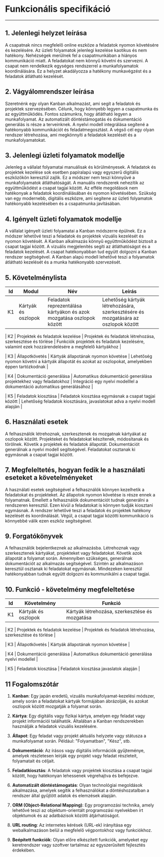 # Funkcionális specifikáció

---

## 1. Jelenlegi helyzet leírása

A csapatnak nincs megfelelő online eszköze a feladatok nyomon követésére és kezelésére.
Az üzleti folyamatok jelenlegi kezelése kaotikus és nem hatékony.
Nehézségek merülnek fel a csapatmunkában a hiányos kommunikáció miatt.
A feladatokat nem könnyű követni és szervezni.
A csapat nem rendelkezik egységes rendszerrel a munkafolyamatok koordinálására.
Ez a helyzet akadályozza a hatékony munkavégzést és a feladatok átlátható kezelését.

## 2. Vágyálomrendszer leírása

Szeretnénk egy olyan Kanban alkalmazást, ami segít a feladatok és projektek szervezésében.
Célunk, hogy könnyebb legyen a csapatmunka és az együttműködés.
Fontos számunkra, hogy átlátható legyen a munkafolyamat.
Az automatizált döntéstámogatás és dokumentáció generálás is része a terveinknek.
A nyelvi modell integrálása segítené a hatékonyabb kommunikációt és feladatmegosztást.
A végső cél egy olyan rendszer létrehozása, ami megkönnyíti a feladatok kezelését és a munkafolyamatokat.

## 3. Jelenlegi üzleti folyamatok modellje

Jelenleg a vállalat folyamatai manuálisak és körülményesek.
A feladatok és projektek kezelése sok esetben papíralapú vagy egyszerű digitális eszközökön keresztül zajlik.
Ez a módszer nem teszi könnyűvé a munkafolyamatok átláthatóságát.
A manuális rendszerek nehezítik az együttműködést a csapat tagjai között.
Az efféle megoldások nem hatékonyak a feladatok koordinálásában és nyomon követésében.
Szükség van egy modernebb, digitális eszközre, ami segítene az üzleti folyamatok hatékonyabb kezelésében és a csapatmunka javításában.

## 4. Igényelt üzleti folyamatok modellje

A vállalat igényelt üzleti folyamatai a Kanban módszerre épülnek.
Ez a módszer lehetővé teszi a feladatok és projektek vizuális kezelését és nyomon követését.
A Kanban alkalmazás könnyű együttműködést biztosít a csapat tagjai között.
A vizuális megjelenítés segíti az átláthatóságot és a feladatok kezelését.
A csapat hatékonyabban tud együtt dolgozni a Kanban rendszer segítségével.
A Kanban alapú modell lehetővé teszi a folyamatok átlátható kezelését és a munka hatékonyabb szervezését.

## 5. Követelménylista

| Id | Modul | Név | Leírás |
| :---: | --- | --- | --- |
| K1 | Kártyák és oszlopok | Feladatok reprezentálása kártyákon és azok mozgatása oszlopok között | Lehetőség kártyák létrehozására, szerkesztésére és mozgatására az oszlopok között |

| K2 | Projektek és feladatok kezelése | Projektek és feladatok létrehozása, szerkesztése és törlése | Funkciók projektek és feladatok kezelésére, valamint ezek hozzárendelésére a megfelelő kártyákhoz |

| K3 | Állapotkövetés | Kártyák állapotának nyomon követése | Lehetőség nyomon követni a kártyák állapotát és azokat az oszlopokat, amelyekben éppen tartózkodnak |

| K4 | Dokumentáció generálása | Automatikus dokumentáció generálása projektekhez vagy feladatokhoz | Integráció egy nyelvi modelllel a dokumentáció automatikus generálásához |

| K5 | Feladatok kiosztása | Feladatok kiosztása egymásnak a csapat tagjai között | Lehetőség feladatok kiosztására, javaslatokat adva a nyelvi modell alapján |

## 6. Használati esetek

A felhasználók létrehoznak, szerkesztenek és mozgatnak kártyákat az oszlopok között.
Projekteket és feladatokat készítenek, módosítanak és törölnek.
Követik a projektek és feladatok állapotát.
Dokumentációt generálnak a nyelvi modell segítségével.
Feladatokat osztanak ki egymásnak a csapat tagjai között.

## 7. Megfeleltetés, hogyan fedik le a használati eseteket a követelményeket

A használati esetek segítségével a felhasználók könnyen kezelhetik a feladatokat és projekteket.
Az állapotok nyomon követése is része ennek a folyamatnak.
Emellett a felhasználók dokumentációt tudnak generálni a rendszeren keresztül.
Ezen kívül a feladatokat is könnyen tudják kiosztani egymásnak.
A rendszer lehetővé teszi a feladatok és projektek hatékony kezelését és koordinálását.
Végül, a csapat tagjai közötti kommunikáció is könnyebbé válik ezen eszköz segítségével.

## 9. Forgatókönyvek

A felhasználók bejelentkeznek az alkalmazásba.
Létrehoznak vagy szerkesztenek kártyákat, projekteket vagy feladatokat.
Követik azok állapotát a folyamat során.
Amennyiben szükséges, generálnak dokumentációt az alkalmazás segítségével.
Szintén az alkalmazáson keresztül osztanak ki feladatokat egymásnak.
Mindezeken keresztül hatékonyabban tudnak együtt dolgozni és kommunikálni a csapat tagjai.

## 10. Funkció - követelmény megfeleltetése

| Id | Követelmény | Funkció |
| :---: | --- | --- |
| K1 | Kártyák és oszlopok | Kártyák létrehozása, szerkesztése és mozgatása |

| K2 | Projektek és feladatok kezelése | Projektek és feladatok létrehozása, szerkesztése és törlése |

| K3 | Állapotkövetés | Kártyák állapotának nyomon követése |

| K4 | Dokumentáció generálása | Automatikus dokumentáció generálása nyelvi modellel |

| K5 | Feladatok kiosztása | Feladatok kiosztása javaslatok alapján |

## 11 Fogalomszótár

1. **Kanban**: Egy japán eredetű, vizuális munkafolyamat-kezelési módszer, amely során a feladatokat kártyák formájában ábrázolják, és azokat oszlopok között mozgatják a folyamat során.

2. **Kártya**: Egy digitális vagy fizikai kártya, amelyen egy feladat vagy projekt információi találhatók. Általában a Kanban rendszerekben használják a feladatok vizuális kezelésére.

3. **Állapot**: Egy feladat vagy projekt aktuális helyzete vagy státusza a munkafolyamat során. Például: "Folyamatban", "Kész", stb.

4. **Dokumentáció**: Az írásos vagy digitális információk gyűjteménye, amelyek részletesen leírják egy projekt vagy feladat részleteit, folyamatait és céljait.

5. **Feladatkiosztás**: A feladatok vagy projektek kiosztása a csapat tagjai között, hogy hatékonyan lehessenek végrehajtva és befejezve.

6. **Automatizált döntéstámogatás**: Olyan technológiai megoldások alkalmazása, amelyek segítik a felhasználókat a döntéshozatalban a rendszer által gyűjtött adatok és elemzések alapján.

7. **ORM (Object-Relational Mapping)**: Egy programozási technika, amely lehetővé teszi az objektum-orientált programozási nyelvekben írt objektumok és az adatbázisok közötti átjárhatóságot.

8. **URL routing**: Az internetes kérések (URL-ek) irányítása egy webalkalmazáson belül a megfelelő végpontokhoz vagy funkciókhoz.

9. **Beépített funkciók**: Olyan előre elkészített funkciók, amelyeket egy keretrendszer vagy szoftver tartalmaz az egyszerűsített fejlesztés érdekében.
